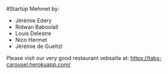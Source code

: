 #Startüp Mehmet by:

- Jérémie Edery
- Ridwan Baboolall
- Louis Delestre
- Nico Hermet
- Jérémie de Gueltzl

Please visit our very good restaurant vebsaïte at:
https://tabs-carousel.herokuapp.com/
